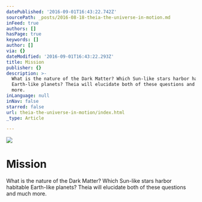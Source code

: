 ```yaml
---
datePublished: '2016-09-01T16:43:22.742Z'
sourcePath: _posts/2016-08-18-theia-the-universe-in-motion.md
inFeed: true
authors: []
hasPage: true
keywords: []
author: []
via: {}
dateModified: '2016-09-01T16:43:22.293Z'
title: Mission
publisher: {}
description: >-
  What is the nature of the Dark Matter? Which Sun-like stars harbor habitable
  Earth-like planets? Theia will elucidate both of these questions and much
  more.
inLanguage: null
inNav: false
starred: false
url: theia-the-universe-in-motion/index.html
_type: Article

---
```

![](https://the-grid-user-content.s3-us-west-2.amazonaws.com/9d00b379-0892-4386-aebf-64b94274819e.png)

# Mission

What is the nature of the Dark Matter? Which Sun-like stars harbor habitable Earth-like planets? Theia will elucidate both of these questions and much more.
